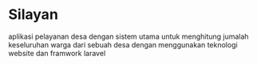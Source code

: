 # Silayan
 aplikasi pelayanan desa dengan sistem utama untuk menghitung jumalah keseluruhan warga dari sebuah desa dengan menggunakan teknologi website dan framwork laravel
